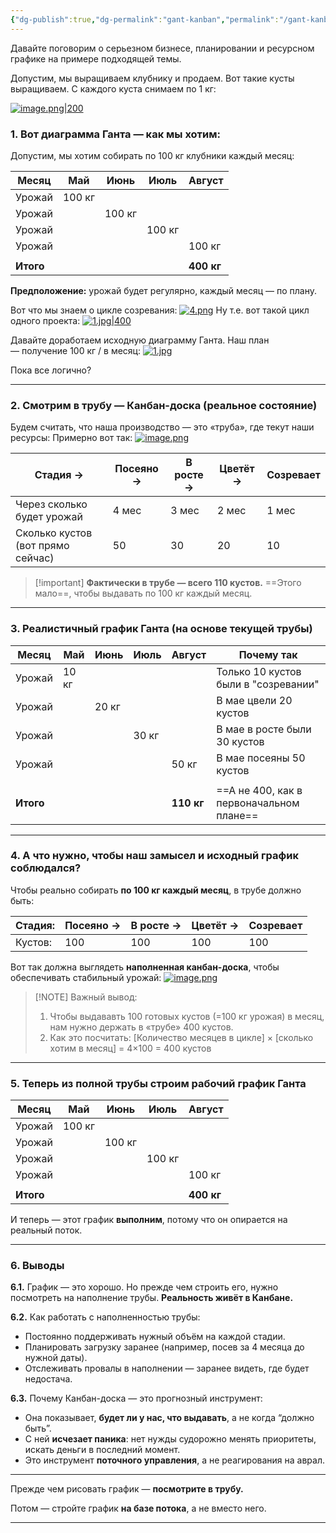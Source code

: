 ```yaml
---
{"dg-publish":true,"dg-permalink":"gant-kanban","permalink":"/gant-kanban/"}
---
```




Давайте поговорим о серьезном бизнесе, планировании и ресурсном графике на примере подходящей темы. 

Допустим, мы выращиваем клубнику и продаем. Вот такие кусты выращиваем. С каждого куста снимаем по 1 кг:

[![image.png|200](https://i.postimg.cc/2jvXCgBy/image.png)](https://postimg.cc/c6xcm9hG)

### 1. Вот диаграмма Ганта — как мы хотим:

Допустим, мы хотим собирать по 100 кг клубники каждый месяц:

| Месяц     | Май    | Июнь   | Июль   | Август     |
| --------- | ------ | ------ | ------ | ---------- |
| Урожай    | 100 кг |        |        |            |
| Урожай    |        | 100 кг |        |            |
| Урожай    |        |        | 100 кг |            |
| Урожай    |        |        |        | 100 кг     |
|           |        |        |        |            |
| **Итого** |        |        |        | **400 кг** |

**Предположение:** урожай будет регулярно, каждый месяц — по плану.


Вот что мы знаем о цикле созревания:
[![4.png](https://i.postimg.cc/L56Jnt5s/4.png)](https://postimg.cc/2bMktB4p)
Ну т.е. вот такой цикл одного проекта:
[![1.jpg|400](https://i.postimg.cc/x1ScmVc7/1.jpg)](https://postimg.cc/fJBz4F7j)

Давайте доработаем исходную диаграмму Ганта. Наш план — получение 100 кг / в месяц:
[![1.jpg](https://i.postimg.cc/j5kXXQ9D/1.jpg)](https://postimg.cc/ZBppY3Jm)

Пока все логично?

---

### 2. Смотрим в трубу — Канбан-доска (реальное состояние)

Будем считать, что наша производство — это «труба», где текут наши ресурсы:
Примерно вот так:
[![image.png](https://i.postimg.cc/RZ4M7jHb/image.png)](https://postimg.cc/0bXRxXZp)

| Стадия →                          | Посеяно → | В росте → | Цветёт → | Созревает |
| --------------------------------- | --------- | --------- | -------- | --------- |
| Через сколько будет урожай        | 4 мес     | 3 мес     | 2 мес    | 1 мес     |
| Сколько кустов (вот прямо сейчас) | 50        | 30        | 20       | 10        |


> [!important] **Фактически в трубе — всего 110 кустов.** 
> ==Этого мало==, чтобы выдавать по 100 кг каждый месяц.



---

### 3. Реалистичный график Ганта (на основе текущей трубы)


| Месяц     | Май   | Июнь  | Июль  | Август     | Почему так                               |
| --------- | ----- | ----- | ----- | ---------- | ---------------------------------------- |
| Урожай    | 10 кг |       |       |            | Только 10 кустов были в "созревании"     |
| Урожай    |       | 20 кг |       |            | В мае цвели 20 кустов                    |
| Урожай    |       |       | 30 кг |            | В мае в росте были 30 кустов             |
| Урожай    |       |       |       | 50 кг      | В мае посеяны 50 кустов                  |
|           |       |       |       |            |                                          |
| **Итого** |       |       |       | **110 кг** | ==А не 400, как в первоначальном плане== |

---

### 4. А что нужно, чтобы наш замысел и исходный график соблюдался?

Чтобы реально собирать **по 100 кг каждый месяц**, в трубе должно быть:


| Стадия: | Посеяно → | В росте → | Цветёт → | Созревает |
| ------- | --------- | --------- | -------- | --------- |
| Кустов: | 100       | 100       | 100      | 100       |


Вот так должна выглядеть **наполненная канбан-доска**, чтобы обеспечивать стабильный урожай:
[![image.png](https://i.postimg.cc/VNZjxyQK/image.png)](https://postimg.cc/HJ5cMhLM)


> [!NOTE] Важный вывод:
> 1. Чтобы выдававть 100 готовых кустов (=100 кг урожая) в месяц, нам нужно держать в «трубе» 400 кустов.
> 2. Как это посчитать: [Количество месяцев в цикле] × [сколько хотим в месяц] = 4×100 = 400 кустов




---

### 5. Теперь из полной трубы строим рабочий график Ганта

| Месяц     | Май    | Июнь   | Июль   | Август     |
| --------- | ------ | ------ | ------ | ---------- |
| Урожай    | 100 кг |        |        |            |
| Урожай    |        | 100 кг |        |            |
| Урожай    |        |        | 100 кг |            |
| Урожай    |        |        |        | 100 кг     |
|           |        |        |        |            |
| **Итого** |        |        |        | **400 кг** |

И теперь — этот график **выполним**, потому что он опирается на реальный поток.

---

### 6. Выводы

**6.1.** График — это хорошо. Но прежде чем строить его, нужно посмотреть на наполнение трубы. **Реальность живёт в Канбане.**

**6.2.** Как работать с наполненностью трубы:
- Постоянно поддерживать нужный объём на каждой стадии.
- Планировать загрузку заранее (например, посев за 4 месяца до нужной даты).
- Отслеживать провалы в наполнении — заранее видеть, где будет недостача.

**6.3.** Почему Канбан-доска — это прогнозный инструмент:
- Она показывает, **будет ли у нас, что выдавать**, а не когда “должно быть”.
- С ней **исчезает паника**: нет нужды судорожно менять приоритеты, искать деньги в последний момент.
- Это инструмент **поточного управления**, а не реагирования на аврал.

---

Прежде чем рисовать график — **посмотрите в трубу.**

Потом — стройте график **на базе потока**, а не вместо него.

---

<!--
- [Тихон статья](https://chatgpt.com/g/g-p-6788100e095c81919486a7592fd3dc44-pomoshchnik-na-formulirovanie/c/67d0ed1c-5824-8011-8f40-6fd31d2b7348)
- [Тихон рисунки]()
- -->